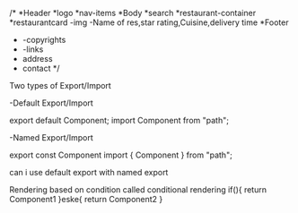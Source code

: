 /*
*Header
   *logo 
   *nav-items
*Body
   *search
   *restaurant-container
   *restaurantcard 
     -img
     -Name of res,star rating,Cuisine,delivery time
*Footer
   * -copyrights
   * -links
   * address
   * contact
*/   

 Two types of Export/Import

  -Default Export/Import

  export default Component;
  import Component from "path";

  -Named Export/Import

   export const Component
   import { Component } from "path";


   can i use default export with named export

Rendering based on condition called conditional rendering
if(){
    return Component1
}eske{
    return Component2
}